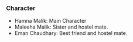 ### Character

- Hamna Malik: Main Character
- Maleeha Malik: Sister and hostel mate.
- Eman Chaudhary: Best friend and hostel mate.